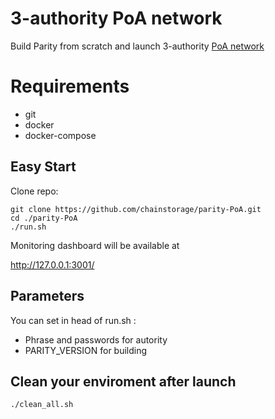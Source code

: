 # 3-authority PoA network

Build  Parity from scratch and launch 3-authority [PoA network](https://wiki.parity.io/Proof-of-Authority-Chains "Proof-of-Authority-Chains")

# Requirements

* git
* docker
* docker-compose

## Easy Start

Clone repo: 

```
git clone https://github.com/chainstorage/parity-PoA.git
cd ./parity-PoA
./run.sh
```

Monitoring dashboard will be available at

http://127.0.0.1:3001/

## Parameters

You can set in head of run.sh :

* Phrase and passwords for autority
* PARITY_VERSION for building

## Clean your enviroment after launch

```
./clean_all.sh
```
